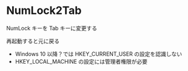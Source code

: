 # NumLock2Tab
NumLock キーを Tab キーに変更する

再起動すると元に戻る

* Windows 10 以降？では HKEY_CURRENT_USER の設定を認識しない
* HKEY_LOCAL_MACHINE の設定には管理者権限が必要
